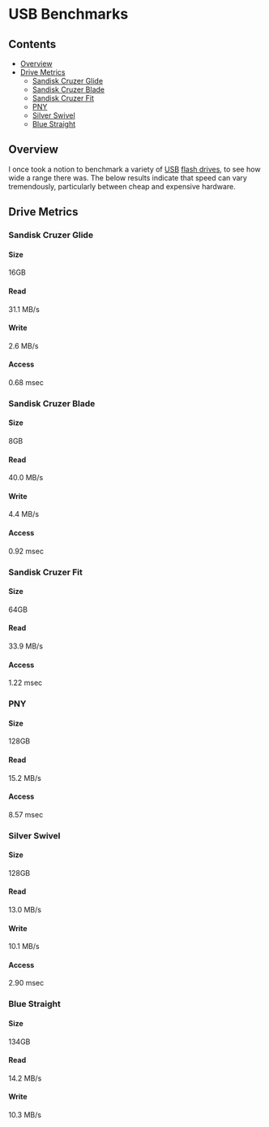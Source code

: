 # USB Benchmarks

## Contents
- [Overview](#overview)
- [Drive Metrics](#drive-metrics)
  - [Sandisk Cruzer Glide](#sandisk-cruzer-glide)
  - [Sandisk Cruzer Blade](#sandisk-cruzer-blade)
  - [Sandisk Cruzer Fit](#sandisk-cruzer-fit)
  - [PNY](#pny)
  - [Silver Swivel](#silver-swivel)
  - [Blue Straight](#blue-straight)

## Overview
I once took a notion to benchmark a variety of [USB](https://www.usb.org/) [flash drives](https://en.wikipedia.org/wiki/USB_flash_drive), to see how wide a range there was. The below results indicate that speed can vary tremendously, particularly between cheap and expensive hardware.

## Drive Metrics

### Sandisk Cruzer Glide

#### Size
16GB

#### Read
31.1 MB/s

#### Write
2.6 MB/s

#### Access
0.68 msec

### Sandisk Cruzer Blade

#### Size
8GB

#### Read
40.0 MB/s

#### Write
4.4 MB/s

#### Access
0.92 msec

### Sandisk Cruzer Fit

#### Size
64GB

#### Read
33.9 MB/s

#### Access
1.22 msec

### PNY

#### Size
128GB

#### Read
15.2 MB/s

#### Access
8.57 msec

### Silver Swivel

#### Size
128GB

#### Read
13.0 MB/s

#### Write
10.1 MB/s

#### Access
2.90 msec

### Blue Straight

#### Size
134GB

#### Read
14.2 MB/s

#### Write
10.3 MB/s

